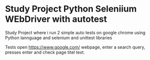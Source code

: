 # Study Project Python Seleniium WEbDriver with autotest
 Study Project where i run 2 simple auto tests on google chrome using Python lannguage and selenium and unittest libraries 

Tests open https://www.google.com/ webpage, enter a search query, presses enter and check page titel text.
